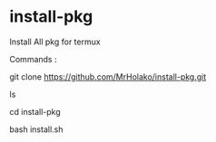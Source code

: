 # install-pkg

Install All pkg for termux

Commands :

git clone https://github.com/MrHolako/install-pkg.git

ls

cd install-pkg

bash install.sh
